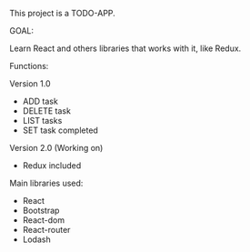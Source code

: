 This project is a TODO-APP.

GOAL:

Learn React and others libraries that works with it, like Redux.

Functions:

Version 1.0 
- ADD task 
- DELETE task 
- LIST tasks 
- SET task completed

Version 2.0 (Working on) 
- Redux included

Main libraries used:

- React
- Bootstrap
- React-dom
- React-router
- Lodash
